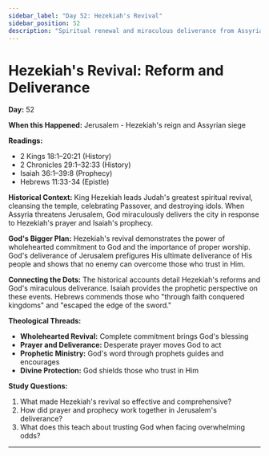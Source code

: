 ```yaml
---
sidebar_label: "Day 52: Hezekiah's Revival"
sidebar_position: 52
description: "Spiritual renewal and miraculous deliverance from Assyria"
---
```


# Hezekiah's Revival: Reform and Deliverance

**Day:** 52

**When this Happened:** Jerusalem - Hezekiah's reign and Assyrian siege

**Readings:**
- 2 Kings 18:1–20:21 (History)
- 2 Chronicles 29:1–32:33 (History)
- Isaiah 36:1–39:8 (Prophecy)
- Hebrews 11:33-34 (Epistle)

**Historical Context:** King Hezekiah leads Judah's greatest spiritual revival, cleansing the temple, celebrating Passover, and destroying idols. When Assyria threatens Jerusalem, God miraculously delivers the city in response to Hezekiah's prayer and Isaiah's prophecy.

**God's Bigger Plan:** Hezekiah's revival demonstrates the power of wholehearted commitment to God and the importance of proper worship. God's deliverance of Jerusalem prefigures His ultimate deliverance of His people and shows that no enemy can overcome those who trust in Him.

**Connecting the Dots:** The historical accounts detail Hezekiah's reforms and God's miraculous deliverance. Isaiah provides the prophetic perspective on these events. Hebrews commends those who "through faith conquered kingdoms" and "escaped the edge of the sword."

****Theological Threads:****
- **Wholehearted Revival:** Complete commitment brings God's blessing
- **Prayer and Deliverance:** Desperate prayer moves God to act
- **Prophetic Ministry:** God's word through prophets guides and encourages
- **Divine Protection:** God shields those who trust in Him

**Study Questions:**
1. What made Hezekiah's revival so effective and comprehensive?
2. How did prayer and prophecy work together in Jerusalem's deliverance?
3. What does this teach about trusting God when facing overwhelming odds?

---